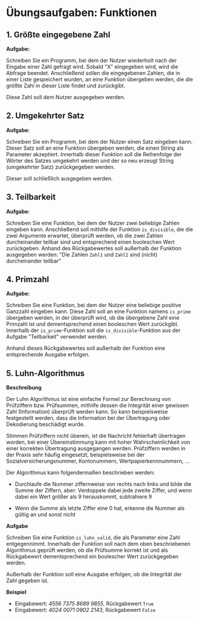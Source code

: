 # Übungsaufgaben: Funktionen

## 1. Größte eingegebene Zahl

**Aufgabe:**

Schreiben Sie ein Programm, bei dem der Nutzer wiederholt nach der Eingabe einer Zahl gefragt wird. Sobald "X" eingegeben wird, wird die Abfrage beendet.
Anschließend sollen die eingegebenen Zahlen, die in einer Liste gespeichert wurden, an eine Funktion übergeben werden, die die größte Zahl in dieser Liste findet und zurückgibt.

Diese Zahl soll dem Nutzer ausgegeben werden.

## 2. Umgekehrter Satz

**Aufgabe:**

Schreiben Sie ein Programm, bei dem der Nutzer einen Satz eingeben kann. Dieser Satz soll an eine Funktion übergeben werden, die einen String als Parameter akzeptiert. Innerhalb dieser Funktion soll die Reihenfolge der Wörter des Satzes umgekehrt werden und der so neu erzeugt String (umgekehrter Satz) zurückgegeben werden. 

Dieser soll schließlich ausgegeben werden.


## 3. Teilbarkeit

**Aufgabe:**

Schreiben Sie eine Funktion, bei dem der Nutzer zwei beliebige Zahlen eingeben kann. Anschließend soll mithilfe der Funktion `is_divisible`, die die zwei Argumente erwartet, überprüft werden, ob die zwei Zahlen durcheinander teilbar sind und entsprechend einen booleschen Wert zurückgeben. Anhand des Rückgabewertes soll außerhalb der Funktion ausgegeben werden: "Die Zahlen `Zahl1` und `Zahl2` sind (nicht) durcheinander teilbar"

## 4. Primzahl

**Aufgabe:**

Schreiben Sie eine Funktion, bei dem der Nutzer eine beliebige positive Ganzzahl eingeben kann. Diese Zahl soll an eine Funktion namens `is_prime` übergeben werden, in der überprüft wird, ob die übergebene Zahl eine Primzahl ist und dementsprechend einen booleschen Wert zurückgibt. Innerhalb der `is_prime`-Funktion soll die `is_divisible`-Funktion aus der Aufgabe "Teilbarkeit" verwendet werden.

Anhand dieses Rückgabewertes soll außerhalb der Funktion eine entsprechende Ausgabe erfolgen.



## 5. Luhn-Algorithmus
    
**Beschreibung**

Der Luhn Algorithmus ist eine einfache Formel zur Berechnung von Prüfziffern bzw. Prüfsummen, mithilfe dessen die Integrität einer gewissen Zahl (Information) überprüft werden kann. So kann beispielsweise festgestellt werden, dass die Information bei der Übertragung oder Dekodierung beschädigt wurde.

Stimmen Prüfziffern nicht überein, ist die Nachricht fehlerhaft übertragen worden, bei einer Übereinstimmung kann mit hoher Wahrscheinlichkeit von einer korrekten Übertragung ausgegangen werden.
Prüfziffern werden in der Praxis sehr häufig eingesetzt, beispielsweise bei der Sozialversicherungsnummer, Kontonummern, Wertpapierkennnummern, ...

Der Algorithmus kann folgendermaßen beschrieben werden:

*  Durchlaufe die Nummer ziffernweise von rechts nach links und bilde die Summe der Ziffern, aber: Verdoppele dabei jede zweite Ziffer, und wenn dabei ein Wert größer als 9 herauskommt, subtrahiere 9
    
* Wenn die Summe als letzte Ziffer eine 0 hat, erkenne die Nummer als gültig an und sonst nicht

**Aufgabe**

Schreiben Sie eine Funktion `is_luhn_valid`, die als Parameter eine Zahl entgegennimmt. Innerhalb der Funktion soll nach dem oben beschriebenen Algorithmus geprüft werden, ob die Prüfsumme korrekt ist und als Rückgabewert dementsprechend ein boolescher Wert zurückgegeben werden.

Außerhalb der Funktion soll eine Ausgabe erfolgen, ob die Integrität der Zahl gegeben ist.

**Beispiel**

* Eingabewert: *4556 7375 8689 9855*, Rückgabewert `True`
* Eingabewert: *4024 0071 0902 2143*, Rückgabewert `False`
